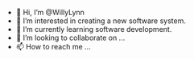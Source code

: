- 👋 Hi, I’m @WillyLynn
- 👀 I’m interested in creating a new software system.
- 🌱 I’m currently learning software development.
- 💞️ I’m looking to collaborate on ...
- 📫 How to reach me ...

<!---
WillyLynn/WillyLynn is a ✨ special ✨ repository because its `README.md` (this file) appears on your GitHub profile.
You can click the Preview link to take a look at your changes.
--->
